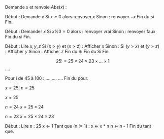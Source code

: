 Demande $x$ et renvoie $Abs(x)$ : 

Début :
	Demande $x$
	Si $x \geq 0$ alors renvoyer $x$
	Sinon : renvoyer $-x$
	Fin du si
Fin.

Début : 
	Demander $x$
	Si $x \% 3 = 0$ alors : renvoyer vrai
	Sinon : renvoyer faux
	Fin du si
Fin.

Début : 
	Lire $x, y, z$
	Si $(x > y) \text{ et } (x>z)$ :
		Afficher $x$
	Sinon :
		Si $(y > x) \text{ et } (y>z)$ : Afficher $y$
		Sinon : Afficher $z$
		Fin du Si
	Fin du Si
Fin. 

$$25! = 25 \times 24 \times 23\times \dots \times 1$$
....

Pour i de 45 à 100 : 
....
....
....
Fin du pour. 


$x=25!$
$n=25$

$x= 25$

$n=24$
$x= 25 \times 24$

$n=23$
$x = 25 \times 24 \times 23$

Début :
	Lire $n$ : $25$
	x <- 1
	Tant que (n != 1) : 
		x <- x * n
		n <- n - 1
	Fin du tant que.
